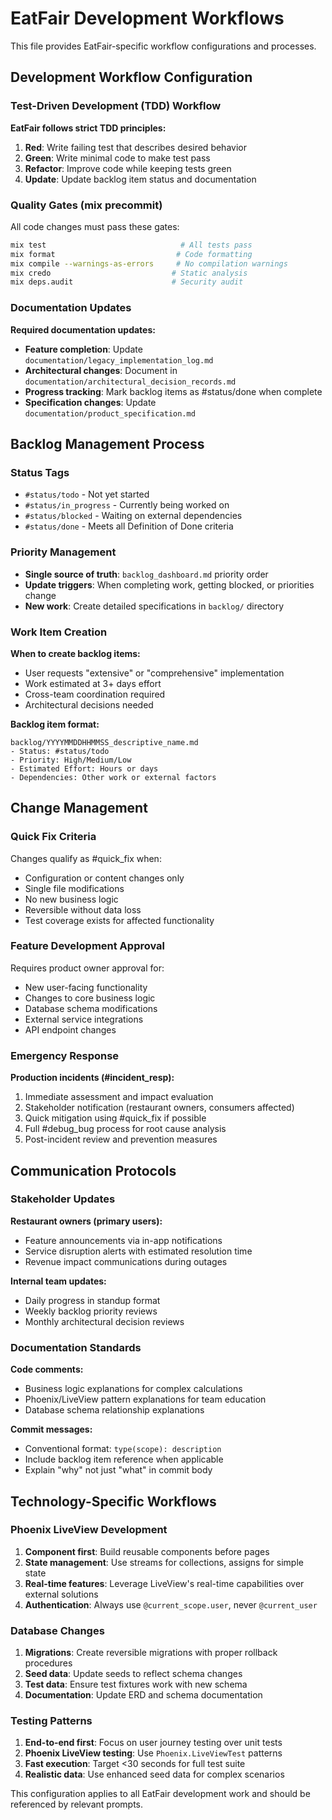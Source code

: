 # EatFair Development Workflows

This file provides EatFair-specific workflow configurations and processes.

## Development Workflow Configuration

### Test-Driven Development (TDD) Workflow
**EatFair follows strict TDD principles:**
1. **Red**: Write failing test that describes desired behavior
2. **Green**: Write minimal code to make test pass  
3. **Refactor**: Improve code while keeping tests green
4. **Update**: Update backlog item status and documentation

### Quality Gates (mix precommit)
All code changes must pass these gates:
```bash
mix test                              # All tests pass
mix format                           # Code formatting
mix compile --warnings-as-errors     # No compilation warnings
mix credo                           # Static analysis
mix deps.audit                      # Security audit
```

### Documentation Updates
**Required documentation updates:**
- **Feature completion**: Update `documentation/legacy_implementation_log.md`
- **Architectural changes**: Document in `documentation/architectural_decision_records.md`
- **Progress tracking**: Mark backlog items as #status/done when complete
- **Specification changes**: Update `documentation/product_specification.md`

## Backlog Management Process

### Status Tags
- `#status/todo` - Not yet started
- `#status/in_progress` - Currently being worked on  
- `#status/blocked` - Waiting on external dependencies
- `#status/done` - Meets all Definition of Done criteria

### Priority Management
- **Single source of truth**: `backlog_dashboard.md` priority order
- **Update triggers**: When completing work, getting blocked, or priorities change
- **New work**: Create detailed specifications in `backlog/` directory

### Work Item Creation
**When to create backlog items:**
- User requests "extensive" or "comprehensive" implementation
- Work estimated at 3+ days effort
- Cross-team coordination required
- Architectural decisions needed

**Backlog item format:**
```
backlog/YYYYMMDDHHMMSS_descriptive_name.md
- Status: #status/todo
- Priority: High/Medium/Low  
- Estimated Effort: Hours or days
- Dependencies: Other work or external factors
```

## Change Management

### Quick Fix Criteria
Changes qualify as #quick_fix when:
- Configuration or content changes only
- Single file modifications
- No new business logic
- Reversible without data loss
- Test coverage exists for affected functionality

### Feature Development Approval
Requires product owner approval for:
- New user-facing functionality
- Changes to core business logic
- Database schema modifications
- External service integrations
- API endpoint changes

### Emergency Response
**Production incidents (#incident_resp):**
1. Immediate assessment and impact evaluation
2. Stakeholder notification (restaurant owners, consumers affected)
3. Quick mitigation using #quick_fix if possible
4. Full #debug_bug process for root cause analysis
5. Post-incident review and prevention measures

## Communication Protocols

### Stakeholder Updates
**Restaurant owners (primary users):**
- Feature announcements via in-app notifications
- Service disruption alerts with estimated resolution time
- Revenue impact communications during outages

**Internal team updates:**
- Daily progress in standup format
- Weekly backlog priority reviews
- Monthly architectural decision reviews

### Documentation Standards
**Code comments:**
- Business logic explanations for complex calculations
- Phoenix/LiveView pattern explanations for team education
- Database schema relationship explanations

**Commit messages:**
- Conventional format: `type(scope): description`
- Include backlog item reference when applicable
- Explain "why" not just "what" in commit body

## Technology-Specific Workflows

### Phoenix LiveView Development
1. **Component first**: Build reusable components before pages
2. **State management**: Use streams for collections, assigns for simple state
3. **Real-time features**: Leverage LiveView's real-time capabilities over external solutions
4. **Authentication**: Always use `@current_scope.user`, never `@current_user`

### Database Changes
1. **Migrations**: Create reversible migrations with proper rollback procedures
2. **Seed data**: Update seeds to reflect schema changes
3. **Test data**: Ensure test fixtures work with new schema
4. **Documentation**: Update ERD and schema documentation

### Testing Patterns
1. **End-to-end first**: Focus on user journey testing over unit tests
2. **Phoenix LiveView testing**: Use `Phoenix.LiveViewTest` patterns
3. **Fast execution**: Target <30 seconds for full test suite
4. **Realistic data**: Use enhanced seed data for complex scenarios

This configuration applies to all EatFair development work and should be referenced by relevant prompts.
